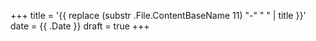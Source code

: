 +++
title = '{{ replace (substr .File.ContentBaseName 11) "-" " " | title }}'
date = {{ .Date }}
draft = true
+++
